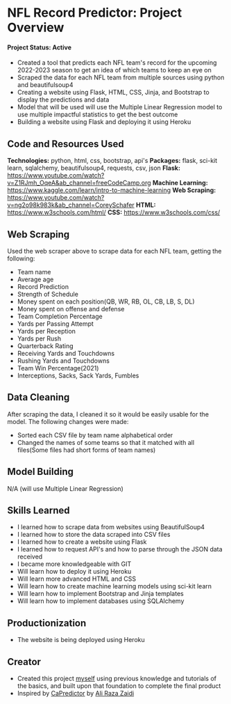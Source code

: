 # NFL Record Predictor: Project Overview 
#### Project Status: Active

* Created a tool that predicts each NFL team's record for the upcoming 2022-2023 season to get an idea of which teams to keep an eye on
* Scraped the data for each NFL team from multiple sources using python and beautifulsoup4
* Creating a website using Flask, HTML, CSS, Jinja, and Bootstrap to display the predictions and data
* Model that will be used will use the Multiple Linear Regression model to use multiple impactful statistics to get the best outcome
* Building a website using Flask and deploying it using Heroku

## Code and Resources Used 
**Technologies:** python, html, css, bootstrap, api's
**Packages:** flask, sci-kit learn, sqlalchemy, beautifulsoup4, requests, csv, json
**Flask:** https://www.youtube.com/watch?v=Z1RJmh_OqeA&ab_channel=freeCodeCamp.org
**Machine Learning:** https://www.kaggle.com/learn/intro-to-machine-learning
**Web Scraping:** https://www.youtube.com/watch?v=ng2o98k983k&ab_channel=CoreySchafer
**HTML:** https://www.w3schools.com/html/ 
**CSS:** https://www.w3schools.com/css/

## Web Scraping
Used the web scraper above to scrape data for each NFL team, getting the following:
* Team name
* Average age
* Record Prediction
* Strength of Schedule
* Money spent on each position(QB, WR, RB, OL, CB, LB, S, DL)
* Money spent on offense and defense
* Team Completion Percentage
* Yards per Passing Attempt
* Yards per Reception
* Yards per Rush
* Quarterback Rating
* Receiving Yards and Touchdowns
* Rushing Yards and Touchdowns
* Team Win Percentage(2021)
* Interceptions, Sacks, Sack Yards, Fumbles

## Data Cleaning
After scraping the data, I cleaned it so it would be easily usable for the model. The following changes were made:
* Sorted each CSV file by team name alphabetical order
* Changed the names of some teams so that it matched with all files(Some files had short forms of team names)

## Model Building
N/A (will use Multiple Linear Regression)

## Skills Learned
* I learned how to scrape data from websites using BeautifulSoup4
* I learned how to store the data scraped into CSV files
* I learned how to create a website using Flask
* I learned how to request API's and how to parse through the JSON data received
* I became more knowledgeable with GIT
* Will learn how to deploy it using Heroku
* Will learn more advanced HTML and CSS
* Will learn how to create machine learning models using sci-kit learn
* Will learn how to implement Bootstrap and Jinja templates
* Will learn how to implement databases using SQLAlchemy

## Productionization
* The website is being deployed using Heroku

## Creator
* Created this project [myself](https://github.com/asherk7) using previous knowledge and tutorials of the basics, and built upon that foundation to complete the final product
* Inspired by [CaPredictor](https://github.com/AliRZ-02/CaPredictor) by [Ali Raza Zaidi](https://github.com/AliRZ-02)
